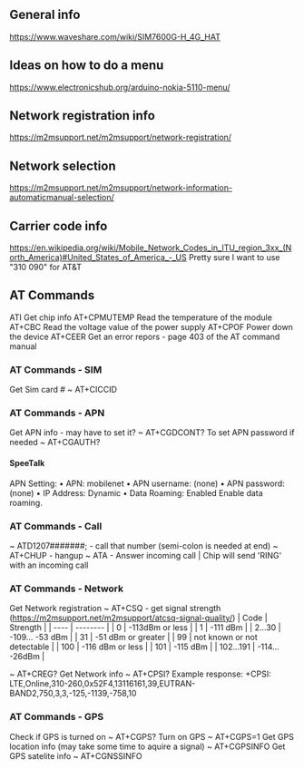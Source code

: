 ## General info
https://www.waveshare.com/wiki/SIM7600G-H_4G_HAT

## Ideas on how to do a menu
https://www.electronicshub.org/arduino-nokia-5110-menu/
## Network registration info
https://m2msupport.net/m2msupport/network-registration/

## Network selection
https://m2msupport.net/m2msupport/network-information-automaticmanual-selection/

## Carrier code info
https://en.wikipedia.org/wiki/Mobile_Network_Codes_in_ITU_region_3xx_(North_America)#United_States_of_America_-_US
Pretty sure I want to use "310 090" for AT&T

## AT Commands
ATI Get chip info
AT+CPMUTEMP Read the temperature of the module
AT+CBC Read the voltage value of the power supply
AT+CPOF Power down the device
AT+CEER Get an error repors - page 403 of the AT command manual

### AT Commands - SIM
Get Sim card #
~ AT+CICCID

### AT Commands - APN
Get APN info - may have to set it?
~ AT+CGDCONT?
To set APN password if needed
~ AT+CGAUTH?

#### SpeeTalk
APN Setting:
• APN: mobilenet
• APN username: (none)
• APN password: (none)
• IP Address: Dynamic
• Data Roaming: Enabled
Enable data roaming.

### AT Commands - Call
~ ATD1207#######; - call that number (semi-colon is needed at end)
~ AT+CHUP - hangup
~ ATA - Answer incoming call | Chip will send 'RING' with an incoming call

### AT Commands - Network
Get Network registration
~ AT+CSQ - get signal strength (https://m2msupport.net/m2msupport/atcsq-signal-quality/)
| Code | Strength |
| ---- | -------- |
| 0 | -113dBm or less |
| 1 | -111 dBm |
| 2...30 | -109... -53 dBm |
| 31 | -51 dBm or greater |
| 99 | not known or not detectable |
| 100 | -116 dBm or less |
| 101 | -115 dBm |
| 102...191 | -114... -26dBm |
    
~ AT+CREG?
Get Network info
~ AT+CPSI?
    Example response: +CPSI: LTE,Online,310-260,0x52F4,13116161,39,EUTRAN-BAND2,750,3,3,-125,-1139,-758,10


### AT Commands - GPS
Check if GPS is turned on
~ AT+CGPS?
Turn on GPS
~ AT+CGPS=1
Get GPS location info (may take some time to aquire a signal)
~ AT+CGPSINFO
Get GPS satelite info
~ AT+CGNSSINFO



